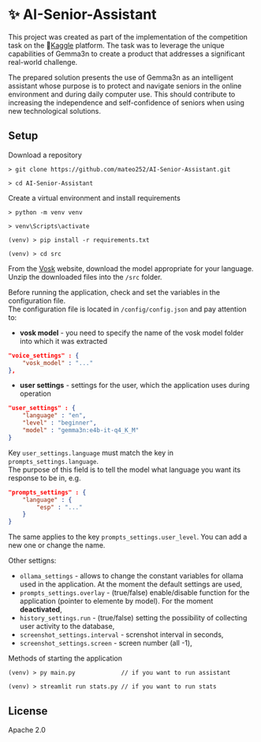 # ✨ AI-Senior-Assistant
This project was created as part of the implementation of the competition task on the 🔗[Kaggle](https://www.kaggle.com/competitions/google-gemma-3n-hackathon) platform.
The task was to leverage the unique capabilities of Gemma3n to create a product that addresses a significant real-world challenge.

The prepared solution presents the use of Gemma3n as an intelligent assistant whose purpose is to protect and navigate seniors in the online environment and during daily computer use. This should contribute to increasing the independence and self-confidence of seniors when using new technological solutions.

## Setup
Download a repository
```
> git clone https://github.com/mateo252/AI-Senior-Assistant.git

> cd AI-Senior-Assistant
```

Create a virtual environment and install requirements
```
> python -m venv venv

> venv\Scripts\activate

(venv) > pip install -r requirements.txt

(venv) > cd src
```

From the [Vosk](https://alphacephei.com/vosk/models) website, download the model appropriate for your language.<br>
Unzip the downloaded files into the `/src` folder.

Before running the application, check and set the variables in the configuration file.<br>
The configuration file is located in `/config/config.json` and pay attention to:

- **vosk model** - you need to specify the name of the vosk model folder into which it was extracted
```json
"voice_settings" : {
    "vosk_model" : "..."
},
```

- **user settings** - settings for the user, which the application uses during operation
```json
"user_settings" : {
    "language" : "en",
    "level" : "beginner",
    "model" : "gemma3n:e4b-it-q4_K_M"
}
```

Key `user_settings.language` must match the key in `prompts_settings.language`.<br>
The purpose of this field is to tell the model what language you want its response to be in, e.g.
```json
"prompts_settings" : {
    "language" : {
        "esp" : "..."
    }
}
```
The same applies to the key `prompts_settings.user_level`. You can add a new one or change the name.

Other settigns:
- `ollama_settings` - allows to change the constant variables for ollama used in the application. At the moment the default settings are used,
- `prompts_settings.overlay` - (true/false) enable/disable function for the application (pointer to elemente by model). For the moment **deactivated**,
- `history_settings.run` - (true/false) setting the possibility of collecting user activity to the database,
- `screenshot_settings.interval` - screnshot interval in seconds,
- `screenshot_settings.screen` - screen number (all -1),

Methods of starting the application
```
(venv) > py main.py             // if you want to run assistant

(venv) > streamlit run stats.py // if you want to run stats
```

## License 
Apache 2.0